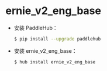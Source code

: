 # ernie_v2_eng_base
* 安装 PaddleHub：

    ```bash
    $ pip install --upgrade paddlehub
    ```

* 安装 ernie_v2_eng_base：

    ```bash
    $ hub install ernie_v2_eng_base
    ```
